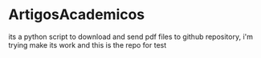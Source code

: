 # ArtigosAcademicos
its a python script to download and send pdf files to github repository, i'm trying make its work and this is the repo for test
